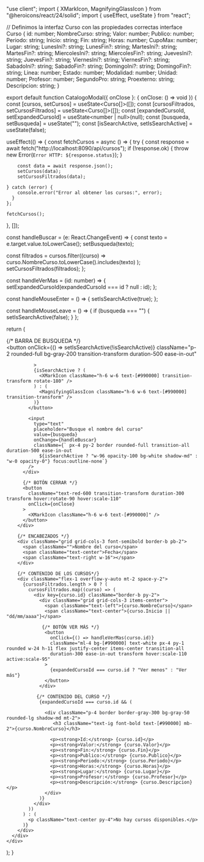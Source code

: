 "use client";
import { XMarkIcon, MagnifyingGlassIcon } from "@heroicons/react/24/solid";
import { useEffect, useState } from "react";

// Definimos la interfaz Curso con las propiedades correctas
interface Curso {
id: number;
NombreCurso: string;
Valor: number;
Publico: number;
Periodo: string;
Inicio: string;
Fin: string;
Horas: number;
CupoMax: number;
Lugar: string;
LunesIni?: string;
LunesFin?: string;
MartesIni?: string;
MartesFin?: string;
MiercolesIni?: string;
MiercolesFin?: string;
JuevesIni?: string;
JuevesFin?: string;
ViernesIni?: string;
ViernesFin?: string;
SabadoIni?: string;
SabadoFin?: string;
DomingoIni?: string;
DomingoFin?: string;
Linea: number;
Estado: number;
Modalidad: number;
Unidad: number;
Profesor: number;
SegundoPro: string;
Proexterno: string;
Descripcion: string;
}

export default function CatalogoModal({ onClose }: { onClose: () => void }) {
   const [cursos, setCursos] = useState<Curso[]>([]);
   const [cursosFiltrados, setCursosFiltrados] = useState<Curso[]>([]);
   const [expandedCursoId, setExpandedCursoId] = useState<number | null>(null);
   const [busqueda, setBusqueda] = useState("");
   const [isSearchActive, setIsSearchActive] = useState(false);

   useEffect(() => {
    const fetchCursos = async () => {
      try {
        const response = await fetch("http://localhost:8090/api/cursos");
        if (!response.ok) {
          throw new Error(`Error HTTP: ${response.status}`);
        }

        const data = await response.json();
        setCursos(data);
        setCursosFiltrados(data);

    } catch (error) {
        console.error("Error al obtener los cursos:", error);
      }
    };

    fetchCursos();
  }, []);

  const handleBuscar = (e: React.ChangeEvent<HTMLInputElement>) => {
    const texto = e.target.value.toLowerCase();
    setBusqueda(texto);

   const filtrados = cursos.filter((curso) =>
      curso.NombreCurso.toLowerCase().includes(texto)
    );
    setCursosFiltrados(filtrados);
  };


  const handleVerMas = (id: number) => {
    setExpandedCursoId(expandedCursoId === id ? null : id);
  };



  const handleMouseEnter = () => {
    setIsSearchActive(true);
  };

  const handleMouseLeave = () => {
    if (busqueda === "") {
      setIsSearchActive(false);
    }
  };

  return (
    <div className="fixed inset-0 flex items-center justify-center bg-black bg-opacity-50 z-50">
      <div className="relative bg-white p-6 rounded-lg shadow-lg w-full h-[700px] max-w-3xl flex flex-col">
        {/* BARRA DE BUSQUEDA */}
        <div className="flex justify-between items-center mb-4">
          <div className="relative flex items-center"
          onMouseEnter={handleMouseEnter}
          onMouseLeave={handleMouseLeave}>
            <button
              onClick={() => setIsSearchActive(!isSearchActive)}
              className="p-2 rounded-full bg-gray-200 transition-transform duration-500 ease-in-out"
              
              >
              {isSearchActive ? (
                <XMarkIcon className="h-6 w-6 text-[#990000] transition-transform rotate-180" />
              ) : (
                <MagnifyingGlassIcon className="h-6 w-6 text-[#990000] transition-transform" />
              )}
            </button>

            <input
              type="text"
              placeholder="Busque el nombre del curso"
              value={busqueda}
              onChange={handleBuscar}
              className={` px-4 py-2 border rounded-full transition-all duration-500 ease-in-out 
                ${isSearchActive ? "w-96 opacity-100 bg-white shadow-md" : "w-0 opacity-0"} focus:outline-none`}
            />
          </div>

          {/* BOTÓN CERRAR */}
          <button
            className="text-red-600 transition-transform duration-300 transform hover:rotate-90 hover:scale-110"
            onClick={onClose}
          >
            <XMarkIcon className="h-6 w-6 text-[#990000]" />
          </button>
        </div>

        {/* ENCABEZADOS */}
        <div className="grid grid-cols-3 font-semibold border-b pb-2">
          <span className="">Nombre del curso</span>
          <span className="text-center">Fecha</span>
          <span className="text-right w-16"></span>
        </div>

        {/* CONTENIDO DE LOS CURSOS*/}
        <div className="flex-1 overflow-y-auto mt-2 space-y-2">
          {cursosFiltrados.length > 0 ? (
            cursosFiltrados.map((curso) => (
              <div key={curso.id} className="border-b py-2">
                <div className="grid grid-cols-3 items-center">
                  <span className="text-left">{curso.NombreCurso}</span>
                  <span className="text-center">{curso.Inicio || "dd/mm/aaaa"}</span>

                 {/* BOTÓN VER MÁS */}
                  <button
                    onClick={() => handleVerMas(curso.id)}
                    className="ml-4 bg-[#990000] text-white px-4 py-1 rounded w-24 h-11 flex justify-center items-center transition-all 
                    duration-300 ease-in-out transform hover:scale-110 active:scale-95"
                  >
                    {expandedCursoId === curso.id ? "Ver menos" : "Ver más"}
                  </button>
                </div>

               {/* CONTENIDO DEL CURSO */}
                {expandedCursoId === curso.id && (
                  
                  <div className="p-4 border border-gray-300 bg-gray-50 rounded-lg shadow-md mt-2">
                     <h3 className="text-ig font-bold text-[#990000] mb-2">{curso.NombreCurso}</h3>
                   
                    <p><strong>Id:</strong> {curso.id}</p>
                    <p><strong>Valor:</strong> {curso.Valor}</p>
                    <p><strong>Fin:</strong> {curso.Fin}</p>
                    <p><strong>Publico:</strong> {curso.Publico}</p>
                    <p><strong>Periodo:</strong> {curso.Periodo}</p>
                    <p><strong>Horas:</strong> {curso.Horas}</p>
                    <p><strong>Lugar:</strong> {curso.Lugar}</p>
                    <p><strong>Profesor:</strong> {curso.Profesor}</p>
                    <p><strong>Descripción:</strong> {curso.Descripcion}</p>
                  </div>
                )}
              </div>
            ))
          ) : (
            <p className="text-center py-4">No hay cursos disponibles.</p>
          )}
        </div>
      </div>
    </div>
  );
}
